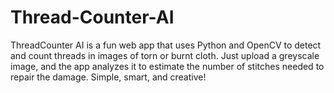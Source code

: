 # Thread-Counter-AI
ThreadCounter AI is a fun web app that uses Python and OpenCV to detect and count threads in images of torn or burnt cloth. Just upload a greyscale image, and the app analyzes it to estimate the number of stitches needed to repair the damage. Simple, smart, and creative!  
